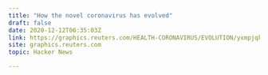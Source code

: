 ```yaml
---
title: "How the novel coronavirus has evolved"
draft: false
date: 2020-12-12T06:35:03Z
link: https://graphics.reuters.com/HEALTH-CORONAVIRUS/EVOLUTION/yxmpjqkdzvr/index.html?utm_medium=RSS&utm_source=hune
site: graphics.reuters.com
topic: Hacker News  

---
```

